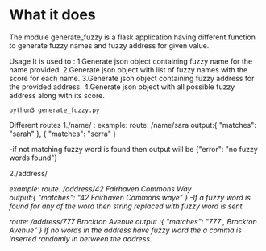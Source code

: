 # What it does


The module generate_fuzzy is a flask application having different function to generate fuzzy names and fuzzy address for given value.

Usage
It is used to :
1.Generate json object containing fuzzy name for the name provided.
2.Generate json object with list of fuzzy names with the score for each name.
3.Generate json object containing fuzzy address for the provided address.
4.Generate json object with all possible fuzzy address along with its score.

`python3 generate_fuzzy.py`

Different routes
1./name/<name> : 
example:
route: /name/sara 
output:{ "matches": "sarah" },
       { "matches": "serra" }

-if not matching fuzzy word is found then output will be {"error": "no fuzzy words found"}


2./address/<address>
example:
route: /address/42 Fairhaven Commons Way  
output:{ "matches": "42 Fairhaven Commons waye" }
-If a fuzzy word is found for any of the word then string replaced with fuzzy word is sent.

route: /address/777 Brockton Avenue
output :{ "matches": "777 , Brockton Avenue" }
If no words in the address have fuzzy word the a comma is inserted randomly in between the address.

